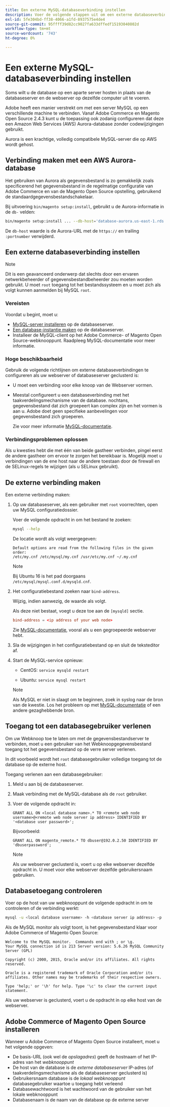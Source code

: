 ```yaml
---
title: Een externe MySQL-databaseverbinding instellen
description: Voer de volgende stappen uit om een externe databaseverbinding te configureren voor installaties op locatie van Adobe Commerce en Magento Open Source.
exl-id: 5fe304bd-ff38-4066-a1fd-8937575e4de4
source-git-commit: 95ffff39d82cc9027fa633dffedf15193040802d
workflow-type: tm+mt
source-wordcount: '743'
ht-degree: 0%

---
```


# Een externe MySQL-databaseverbinding instellen

Soms wilt u de database op een aparte server hosten in plaats van de databaseserver en de webserver op dezelfde computer uit te voeren.

Adobe heeft een manier verstrekt om met een server MySQL op een verschillende machine te verbinden. Vanaf Adobe Commerce en Magento Open Source 2.4.3 kunt u de toepassing ook zodanig configureren dat deze een Amazon Web Services (AWS) Aurora-database zonder codewijzigingen gebruikt.

Aurora is een krachtige, volledig compatibele MySQL-server die op AWS wordt gehost.

## Verbinding maken met een AWS Aurora-database

Het gebruiken van Aurora als gegevensbestand is zo gemakkelijk zoals specificerend het gegevensbestand in de regelmatige configuratie van Adobe Commerce en van de Magento Open Source opstelling, gebruikend de standaardgegevensbestandschakelaar.

Bij uitvoering `bin/magento setup:install`, gebruikt u de Aurora-informatie in de `db-` velden:

```bash
bin/magento setup:install ... --db-host='database-aurora.us-east-1.rds.amazonaws.com' --db-name='magento2' --db-user='username' --db-password='password' ...
```

De `db-host` waarde is de Aurora-URL met de `https://` en trailing `:portnumber`  verwijderd.

## Een externe databaseverbinding instellen

>[!NOTE]
>
>Dit is een geavanceerd onderwerp dat slechts door een ervaren netwerkbeheerder of gegevensbestandbeheerder zou moeten worden gebruikt. U moet `root` toegang tot het bestandssysteem en u moet zich als volgt kunnen aanmelden bij MySQL `root`.

### Vereisten

Voordat u begint, moet u:

* [MySQL-server installeren](mysql.md) op de databaseserver.
* [Een database-instantie maken](mysql.md#configuring-the-database-instance) op de databaseserver.
* Installeer de MySQL-client op het Adobe Commerce- of Magento Open Source-webknooppunt. Raadpleeg MySQL-documentatie voor meer informatie.

### Hoge beschikbaarheid

Gebruik de volgende richtlijnen om externe databaseverbindingen te configureren als uw webserver of databaseserver geclusterd is:

* U moet een verbinding voor elke knoop van de Webserver vormen.
* Meestal configureert u een databaseverbinding met het taakverdelingsmechanisme van de database. nochtans, gegevensbestand dat zich groepeert kan complex zijn en het vormen is aan u. Adobe doet geen specifieke aanbevelingen voor gegevensbestand zich groeperen.

   Zie voor meer informatie [MySQL-documentatie](https://dev.mysql.com/doc/refman/5.6/en/mysql-cluster.html).

### Verbindingsproblemen oplossen

Als u kwesties hebt die met één van beide gastheer verbinden, pingel eerst de andere gastheer om ervoor te zorgen het bereikbaar is. Mogelijk moet u verbindingen van de ene host naar de andere toestaan door de firewall en de SELinux-regels te wijzigen (als u SELinux gebruikt).

## De externe verbinding maken

Een externe verbinding maken:

1. Op uw databaseserver, als een gebruiker met `root` voorrechten, open uw MySQL configuratiedossier.

   Voer de volgende opdracht in om het bestand te zoeken:

   ```bash
   mysql --help
   ```

   De locatie wordt als volgt weergegeven:

   ```terminal
   Default options are read from the following files in the given order:
   /etc/my.cnf /etc/mysql/my.cnf /usr/etc/my.cnf ~/.my.cnf
   ```

   >[!NOTE]
   >
   >Bij Ubuntu 16 is het pad doorgaans `/etc/mysql/mysql.conf.d/mysqld.cnf`.

1. Het configuratiebestand zoeken naar `bind-address`.

   Wijzig, indien aanwezig, de waarde als volgt.

   Als deze niet bestaat, voegt u deze toe aan de `[mysqld]` sectie.

   ```conf
   bind-address = <ip address of your web node>
   ```

   Zie [MySQL-documentatie](https://dev.mysql.com/doc/refman/5.6/en/server-options.html), vooral als u een gegroepeerde webserver hebt.

1. Sla de wijzigingen in het configuratiebestand op en sluit de teksteditor af.
1. Start de MySQL-service opnieuw:

   * CentOS: `service mysqld restart`

   * Ubuntu: `service mysql restart`
   >[!NOTE]
   >
   >Als MySQL er niet in slaagt om te beginnen, zoek in syslog naar de bron van de kwestie. Los het probleem op met [MySQL-documentatie](https://dev.mysql.com/doc/refman/5.6/en/server-options.html#option_mysqld_bind-address) of een andere gezaghebbende bron.

## Toegang tot een databasegebruiker verlenen

Om uw Webknoop toe te laten om met de gegevensbestandserver te verbinden, moet u een gebruiker van het Webknoopgegevensbestand toegang tot het gegevensbestand op de verre server verlenen.

In dit voorbeeld wordt het `root` databasegebruiker volledige toegang tot de database op de externe host.

Toegang verlenen aan een databasegebruiker:

1. Meld u aan bij de databaseserver.
1. Maak verbinding met de MySQL-database als de `root` gebruiker.
1. Voer de volgende opdracht in:

   ```shell
   GRANT ALL ON <local database name>.* TO <remote web node username>@<remote web node server ip address> IDENTIFIED BY '<database user password>';
   ```

   Bijvoorbeeld:

   ```shell
   GRANT ALL ON magento_remote.* TO dbuser@192.0.2.50 IDENTIFIED BY 'dbuserpassword';
   ```

   >[!NOTE]
   >
   >Als uw webserver geclusterd is, voert u op elke webserver dezelfde opdracht in. U moet voor elke webserver dezelfde gebruikersnaam gebruiken.

## Databasetoegang controleren

Voer op de host van uw webknooppunt de volgende opdracht in om te controleren of de verbinding werkt:

```bash
mysql -u <local database username> -h <database server ip address> -p
```

Als de MySQL monitor als volgt toont, is het gegevensbestand klaar voor Adobe Commerce of Magento Open Source:

```terminal
Welcome to the MySQL monitor.  Commands end with ; or \g.
Your MySQL connection id is 213 Server version: 5.6.26 MySQL Community Server (GPL)

Copyright (c) 2000, 2015, Oracle and/or its affiliates. All rights reserved.

Oracle is a registered trademark of Oracle Corporation and/or its affiliates. Other names may be trademarks of their respective owners.

Type 'help;' or '\h' for help. Type '\c' to clear the current input statement.
```

Als uw webserver is geclusterd, voert u de opdracht in op elke host van de webserver.

## Adobe Commerce of Magento Open Source installeren

Wanneer u Adobe Commerce of Magento Open Source installeert, moet u het volgende opgeven:

* De basis-URL (ook wel de *opslagadres*) geeft de hostnaam of het IP-adres van het *webknooppunt*
* De host van de database is de *externe databaseserver* IP-adres (of taakverdelingsmechanisme als de databaseserver geclusterd is)
* Gebruikersnaam database is de *lokaal webknooppunt* databasegebruiker waartoe u toegang hebt verleend
* Databasewachtwoord is het wachtwoord van de gebruiker van het lokale webknooppunt
* Databasenaam is de naam van de database op de externe server
